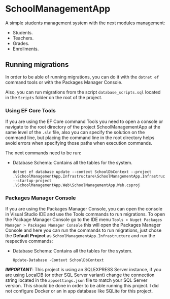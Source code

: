 # SchoolManagementApp
A simple students management system with the next modules management:

- Students.
- Teachers.
- Grades.
- Enrollments.


## Running migrations
In order to be able of running migrations, you can do it with the `dotnet ef` command tools or with the Packages Manager Console.

Also, you can run migrations from the script `database_scripts.sql` located in the `Scripts` folder on the root of the project.

### Using EF Core Tools
If you are using the EF Core command Tools you need to open a console or navigate to the root directory of the project SchoolManagementApp at the same level of the `.sln` file, also you can specify the solution on the command line, but placing the command line in the root directory helps avoid errors when specifying those paths when execution commands.

The next commands need to be run:

- Database Schema: Contains all the tables for the system. 
    ```
    dotnet ef database update --context SchoolDbContext --project .\SchoolManagementApp.Infrastructure\SchoolManagementApp.Infrastructure.csproj --startup-project .\SchoolManagementApp.Web\SchoolManagementApp.Web.csproj
    ```

### Packages Manager Console
If you are using the Packages Manager Console, you can open the console in Visual Studio IDE and use the Tools commands to run migrations. To open the Package Manager Console go to the IDE menu `Tools > Nuget Packages Manager > Packages Manager Console` this will open the Packages Manager Console and here you can run the commands to run migrations, just chose the **Default Project** as `SchoolManagementApp.Infrastructure`  and run the respective commands:

- Database Schema: Contains all the tables for the system. 
    ```
    Update-Database -Context SchoolDbContext
    ```

***IMPORTANT***: This project is using an SQLEXPRESS Server instance, if you are using LocalDB (or other SQL Server variant) change the connection string located in the `appsettings.json` file to match your SQL Server version. This should be done in order to be able running this project. I did not configure Docker or an in app database like SQLite for this project.